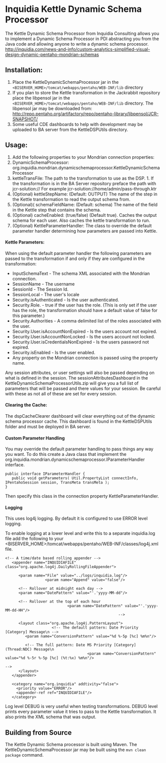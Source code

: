 Inquidia Kettle Dynamic Schema Processor
============================

The Kettle Dynamic Schema Processor from Inquidia Consulting allows you to implement a Dynamic Schema Processor in PDI abstracting you from the Java code and allowing anyone to write a dynamic schema processor.  http://inquidia.com/news-and-info/custom-analytics-simplified-visual-design-dynamic-pentaho-mondrian-schemas

Installation:
--------------------------

1. Place the KettleDynamicSchemaProcessor jar in the `<BISERVER_HOME>/tomcat/webapps/pentaho/WEB-INF/lib` directory
2. If you plan to store the Kettle transformation in the Jackrabbit repository place the libpensol jar in the `<BISERVER_HOME>/tomcat/webapps/pentaho/WEB-INF/lib` directory.  The libpensol jar may be downloaded from: http://repo.pentaho.org/artifactory/repo/pentaho-library/libpensol/JCR-SNAPSHOT/
3. Some useful CDE dashboards to help with development may be uploaded to BA server from the KettleDSPUtils directory.

Usage:
---------------------------

1. Add the following properties to your Mondrian connection properties:
  1. DynamicSchemaProcessor: org.inquidia.mondrian.dynamicschemaprocessor.KettleDynamicSchemaProcessor
  2. kettleTransFile: The path to the transformation to use as the DSP.
    1. If the transformation is in the BA Server repository preface the path with jcr-solution://  For example jcr-solution://home/admin/pass-through.ktr
  3. (Optional) kettleStepName: (Default: OUTPUT) The name of the step in the Kettle transformation to read the output schema from.
  4. (Optional)( schemaFieldName: (Default: schema) The name of the field in the Kettle step that contains the schema.
  5. (Optional) cacheEnabled: (true/false) (Default true).  Caches the output schema for each user.  Also caches the kettle transformation to run.
  6. (Optional) KettleParameterHandler: The class to override the default parameter handler determining how parameters are passed into Kettle.

#### Kettle Parameters:

When using the default parameter handler the following parameters are passed to the transformation if and only if they are configured in the transformation:

- InputSchemaText - The schema XML associated with the Mondrian connection.
- SessionName - The username
- SessionId - The Session Id.
- SessionLocal - The user's locale
- Security.isAuthenticated - Is the user authenticated.
- Security.Role.<Role Name> - true if the user has the role.  (This is only set if the user has the role, the transformation should have a default value of false for this parameter.)
- Security.Authorities - A comma delimited list of the roles associated with the user.
- Security.User.isAccountNonExpired - Is the users account not expired.
- Security.User.isAccountNonLocked - Is the users account not locked.
- Security.User.isCredentialsNonExpired - Is the users password not expired.
- Security.isEnabled - Is the user enabled.
- Any property on the Mondrian connection is passed using the property name.

Any session attributes, or user settings will also be passed depending on what is defined in the session.  The sessionAttributesDashboard in the KettleDynamicSchemaProcessorUtils.zip will give you a full list of parameters that will be passed and there values for your session.  Be careful with these as not all of these are set for every session.

#### Clearing the Cache:

The dspCacheClearer dashboard will clear everything out of the dynamic schema processor cache.  This dashboard is found in the KettleDSPUtils folder and must be deployed in BA server.

#### Custom Parameter Handling

You may override the default parameter handling to pass things any way you want.  To do this create a Java class that implement the org.inquidia.mondrian.dynamicschemaprocessor.IParameterHandler interface.

```
public interface IParameterHandler {
   public void getParameters( Util.PropertyList connectInfo, IPentahoSession session, TransMeta transMeta );
}
```

Then specify this class in the connection property KettleParameterHandler.

#### Logging

This uses log4j logging.  By default it is configured to use ERROR level logging.

To enable logging at a lower level and write this to a separate inquidia.log file add the following to your <BISERVER_HOME>/tomcat/webapps/pentaho/WEB-INF/classes/log4j.xml file.

```
<!-- A time/date based rolling appender -->
   <appender name="INQUIDIAFILE" class="org.apache.log4j.DailyRollingFileAppender">

      <param name="File" value="../logs/inquidia.log"/>
                  <param name="Append" value="false"/>

      <!-- Rollover at midnight each day -->
      <param name="DatePattern" value="'.'yyyy-MM-dd"/>

      <!-- Rollover at the top of each hour
                            <param name="DatePattern" value="'.'yyyy-MM-dd-HH"/>
                                                   -->

      <layout class="org.apache.log4j.PatternLayout">
                     <!-- The default pattern: Date Priority [Category] Message\n -->
         <param name="ConversionPattern" value="%d %-5p [%c] %m%n"/>

         <!-- The full pattern: Date MS Priority [Category] (Thread:NDC) Message\n
                                     <param name="ConversionPattern" value="%d %-5r %-5p [%c] (%t:%x) %m%n"/>
                                                                      -->
      </layout>
   </appender>

   <category name="org.inquidia" addtivity="false">
     <priority value="ERROR"/>
     <appender-ref ref="INQUIDIAFILE"/>
   </category>
```

Log level DEBUG is very useful when testing transformations.  DEBUG level prints every parameter value it tries to pass to the Kettle transformation.  It also prints the XML schema that was output.

Building from Source
--------------------

The Kettle Dynamic Schema processor is built using Maven.  The KettleDynamicSchemaProcessor jar may be built using the `mvn clean package` command.
